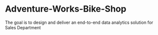 # Adventure-Works-Bike-Shop
The goal is to design and deliver an end-to-end data analytics solution for Sales Department
